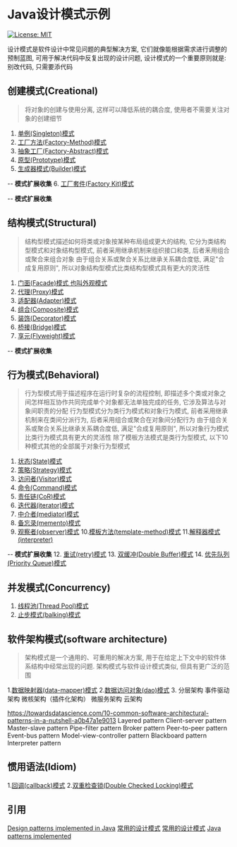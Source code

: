# Java设计模式示例

[![License: MIT](https://img.shields.io/badge/License-MIT-blue.svg)](https://opensource.org/licenses/MIT) 

设计模式是软件设计中常见问题的典型解决方案, 它们就像能根据需求进行调整的预制蓝图, 可用于解决代码中反复出现的设计问题, 设计模式的一个重要原则就是:  别改代码, 只需要添代码

## 创建模式(Creational)

> 将对象的创建与使用分离, 这样可以降低系统的耦合度, 使用者不需要关注对象的创建细节

1. [单例(Singleton)模式](../design-patterns/singleton/README.md)
2. [工厂方法(Factory-Method)模式](../design-patterns/factory-method/README.md)
3. [抽象工厂(Factory-Abstract)模式](../design-patterns/factory-abstract/README.md)
4. [原型(Prototype)模式](../design-patterns/prototype/README.md)
5. [生成器模式(Builder)模式](../design-patterns/builder/README.md)

-- **模式扩展收集**
6. [工厂套件(Factory Kit)模式](../design-patterns/factory-kit/README.md)

-- **模式扩展收集**

## 结构模式(Structural)

> 结构型模式描述如何将类或对象按某种布局组成更大的结构, 它分为类结构型模式和对象结构型模式, 前者采用继承机制来组织接口和类, 后者釆用组合或聚合来组合对象
> 由于组合关系或聚合关系比继承关系耦合度低, 满足"合成复用原则", 所以对象结构型模式比类结构型模式具有更大的灵活性

1. [门面(Facade)模式 也叫外观模式](../design-patterns/facade/README.md)
2. [代理(Proxy)模式](../design-patterns/proxy/README.md)
3. [适配器(Adapter)模式](../design-patterns/adapter/README.md)
4. [组合(Composite)模式](../design-patterns/composite/README.md)
5. [装饰(Decorator)模式](../design-patterns/decorator/README.md)
6. [桥接(Bridge)模式](../design-patterns/bridge/README.md)
7. [享元(Flyweight)模式](../design-patterns/flyweight/README.md)

-- **模式扩展收集**

## 行为模式(Behavioral)

> 行为型模式用于描述程序在运行时复杂的流程控制, 即描述多个类或对象之间怎样相互协作共同完成单个对象都无法单独完成的任务, 它涉及算法与对象间职责的分配
> 行为型模式分为类行为模式和对象行为模式, 前者采用继承机制来在类间分派行为, 后者采用组合或聚合在对象间分配行为
> 由于组合关系或聚合关系比继承关系耦合度低, 满足"合成复用原则", 所以对象行为模式比类行为模式具有更大的灵活性
> 除了模板方法模式是类行为型模式, 以下10种模式其他的全部属于对象行为型模式

1. [状态(State)模式](../design-patterns/state/README.md)
2. [策略(Strategy)模式](../design-patterns/strategy/README.md)
3. [访问者(Visitor)模式](../design-patterns/visitor/README.md)
4. [命令(Command)模式](../design-patterns/command/README.md)
5. [责任链(CoR)模式](../design-patterns/chain-of-responsibility/README.md)
6. [迭代器(iterator)模式](../design-patterns/iterator/README.md)
7. [中介者(mediator)模式](../design-patterns/mediator/README.md)
8. [备忘录(memento)模式](../design-patterns/memento/README.md)
9. [观察者(observer)模式](../design-patterns/observer/README.md)
10.[模板方法(template-method)模式](../design-patterns/template-method/README.md)
11.[解释器模式(interpreter)](../design-patterns/interpreter/README.md)

-- **模式扩展收集**
12. [重试(retry)模式](../design-patterns/retry/README.md)
13. [双缓冲(Double Buffer)模式](../design-patterns/double-buffer/README.md)
14. [优先队列(Priority Queue)模式](../design-patterns/priority-queue/README.md)

## 并发模式(Concurrency)
1. [线程池(Thread Pool)模式](../design-patterns/state/README.md)
2. [止步模式(balking)模式](../design-patterns/balking/README.md)

## 软件架构模式(software architecture)

> 架构模式是一个通用的、可重用的解决方案, 用于在给定上下文中的软件体系结构中经常出现的问题. 架构模式与软件设计模式类似, 但具有更广泛的范围

1.[数据映射器(data-mapper)模式](../design-patterns/data-mapper/README.md)
2.[数据访问对象(dao)模式](../design-patterns/dao/README.md)
3.
分层架构
事件驱动架构
微核架构（插件化架构）
微服务架构
云架构

https://towardsdatascience.com/10-common-software-architectural-patterns-in-a-nutshell-a0b47a1e9013
Layered pattern
Client-server pattern
Master-slave pattern
Pipe-filter pattern
Broker pattern
Peer-to-peer pattern
Event-bus pattern
Model-view-controller pattern
Blackboard pattern
Interpreter pattern

## 惯用语法(Idiom)

1.[回调(callback)模式](../design-patterns/callback/README.md)
2.[双重检查锁(Double Checked Locking)模式](../design-patterns/double-checked-locking/README.md)


## 引用
[Design patterns implemented in Java](https://github.com/iluwatar/java-design-patterns)
[常用的设计模式](https://sourcemaking.com/design_patterns)
[常用的设计模式](https://refactoringguru.cn/design-patterns)
[Java patterns implemented](https://java-design-patterns.com/patterns/)
